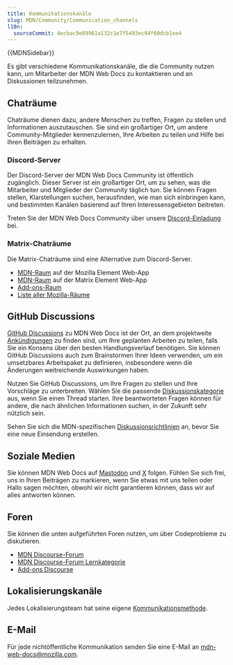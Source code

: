 ```yaml
---
title: Kommunikationskanäle
slug: MDN/Community/Communication_channels
l10n:
  sourceCommit: 4ecbac9e89961a132c1e7f5493ec94f60dcb1ee4
---
```


{{MDNSidebar}}

Es gibt verschiedene Kommunikationskanäle, die die Community nutzen kann, um Mitarbeiter der MDN Web Docs zu kontaktieren und an Diskussionen teilzunehmen.

## Chaträume

Chaträume dienen dazu, andere Menschen zu treffen, Fragen zu stellen und Informationen auszutauschen. Sie sind ein großartiger Ort, um andere Community-Mitglieder kennenzulernen, Ihre Arbeiten zu teilen und Hilfe bei Ihren Beiträgen zu erhalten.

### Discord-Server

Der Discord-Server der MDN Web Docs Community ist öffentlich zugänglich. Dieser Server ist ein großartiger Ort, um zu sehen, was die Mitarbeiter und Mitglieder der Community täglich tun. Sie können Fragen stellen, Klarstellungen suchen, herausfinden, wie man sich einbringen kann, und bestimmten Kanälen basierend auf Ihren Interessensgebieten beitreten.

Treten Sie der MDN Web Docs Community über unsere [Discord-Einladung](/discord) bei.

### Matrix-Chaträume

Die Matrix-Chaträume sind eine Alternative zum Discord-Server.

- [MDN-Raum](https://chat.mozilla.org/#/room/#mdn:mozilla.org) auf der Mozilla Element Web-App
- [MDN-Raum](https://app.element.io/#/room/#mdn:mozilla.org) auf der Matrix Element Web-App
- [Add-ons-Raum](https://chat.mozilla.org/#/room/#addons:mozilla.org)
- [Liste aller Mozilla-Räume](https://wiki.mozilla.org/Matrix#Commonly_used_rooms)

## GitHub Discussions

[GitHub Discussions](https://github.com/orgs/mdn/discussions) zu MDN Web Docs ist der Ort, an dem projektweite [Ankündigungen](https://github.com/orgs/mdn/discussions/categories/announcements) zu finden sind, um Ihre geplanten Arbeiten zu teilen, falls Sie ein Konsens über den besten Handlungsverlauf benötigen. Sie können GitHub Discussions auch zum Brainstormen Ihrer Ideen verwenden, um ein umsetzbares Arbeitspaket zu definieren, insbesondere wenn die Änderungen weitreichende Auswirkungen haben.

Nutzen Sie GitHub Discussions, um Ihre Fragen zu stellen und Ihre Vorschläge zu unterbreiten. Wählen Sie die passende [Diskussionskategorie](https://github.com/mdn/mdn-community#github-discussions) aus, wenn Sie einen Thread starten. Ihre beantworteten Fragen können für andere, die nach ähnlichen Informationen suchen, in der Zukunft sehr nützlich sein.

Sehen Sie sich die MDN-spezifischen [Diskussionsrichtlinien](/de/docs/MDN/Community/Discussions) an, bevor Sie eine neue Einsendung erstellen.

## Soziale Medien

Sie können MDN Web Docs auf [Mastodon](https://mozilla.social/@mdn) und [X](https://x.com/MozDevNet) folgen. Fühlen Sie sich frei, uns in Ihren Beiträgen zu markieren, wenn Sie etwas mit uns teilen oder Hallo sagen möchten, obwohl wir nicht garantieren können, dass wir auf alles antworten können.

## Foren

Sie können die unten aufgeführten Foren nutzen, um über Codeprobleme zu diskutieren.

- [MDN Discourse-Forum](https://discourse.mozilla.org/c/mdn/236)
- [MDN Discourse-Forum Lernkategorie](https://discourse.mozilla.org/c/mdn/learn/250)
- [Add-ons Discourse](https://discourse.mozilla.org/c/add-ons/35)

## Lokalisierungskanäle

Jedes Lokalisierungsteam hat seine eigene [Kommunikationsmethode](/de/docs/MDN/Community/Contributing/Translated_content).

## E-Mail

Für jede nichtöffentliche Kommunikation senden Sie eine E-Mail an [mdn-web-docs@mozilla.com](mailto:mdn-web-docs@mozilla.com).
